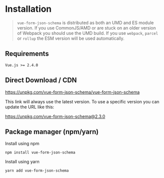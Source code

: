 # Installation

> `vue-form-json-schema` is distributed as both an UMD and ES module version. If you use CommonJS/AMD or are stuck on an older version of Webpack you should use the UMD build. If you use `webpack`, `parcel` or `rollup` the ESM version will be used automatically.

## Requirements

`Vue.js >= 2.4.0`

## Direct Download / CDN

https://unpkg.com/vue-form-json-schema/vue-form-json-schema

This link will always use the latest version. To use a specific version you can update the URL like this:

https://unpkg.com/vue-form-json-schema@2.3.0

## Package manager (npm/yarn)

Install using npm

`npm install vue-form-json-schema`

Install using yarn

`yarn add vue-form-json-schema`
